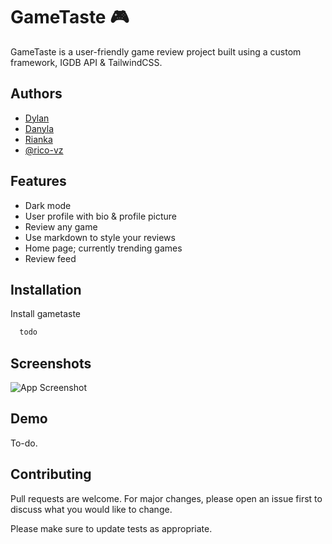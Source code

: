 
# GameTaste 🎮

GameTaste is a user-friendly game review project built using a custom framework, IGDB API & TailwindCSS.

## Authors

- [Dylan]()
- [Danyla]()
- [Rianka]()
- [@rico-vz](https://github.com/rico-vz)

## Features

- Dark mode
- User profile with bio & profile picture
- Review any game
- Use markdown to style your reviews
- Home page; currently trending games
- Review feed

## Installation

Install gametaste

```bash
  todo
```

## Screenshots

![App Screenshot](https://via.placeholder.com/468x300?text=Todo.)

## Demo

To-do.

## Contributing

Pull requests are welcome. For major changes, please open an issue first to discuss what you would like to change.

Please make sure to update tests as appropriate.
